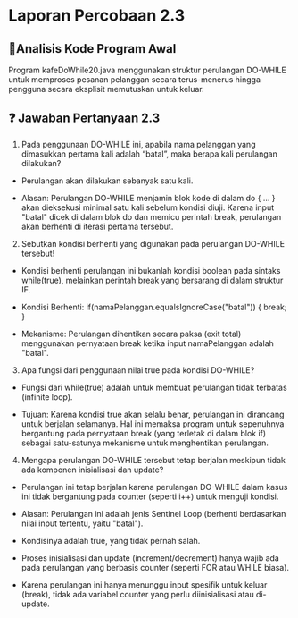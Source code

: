 # Laporan Percobaan 2.3

## 📄Analisis Kode Program Awal
Program kafeDoWhile20.java menggunakan struktur perulangan DO-WHILE untuk memproses pesanan pelanggan secara terus-menerus hingga pengguna secara eksplisit memutuskan untuk keluar.

## ❓ Jawaban Pertanyaan 2.3
1. Pada penggunaan DO-WHILE ini, apabila nama pelanggan yang dimasukkan pertama kali adalah “batal”, maka berapa kali perulangan dilakukan?
* Perulangan akan dilakukan sebanyak satu kali.

* Alasan: Perulangan DO-WHILE menjamin blok kode di dalam do { ... } akan dieksekusi minimal satu kali sebelum kondisi diuji. Karena input "batal" dicek di dalam blok do dan memicu perintah break, perulangan akan berhenti di iterasi pertama tersebut.

2. Sebutkan kondisi berhenti yang digunakan pada perulangan DO-WHILE tersebut! 
* Kondisi berhenti perulangan ini bukanlah kondisi boolean pada sintaks while(true), melainkan perintah break yang bersarang di dalam struktur IF.

* Kondisi Berhenti: if(namaPelanggan.equalsIgnoreCase("batal")) { break; }

* Mekanisme: Perulangan dihentikan secara paksa (exit total) menggunakan pernyataan break ketika input namaPelanggan adalah "batal".

3. Apa fungsi dari penggunaan nilai true pada kondisi DO-WHILE? 
* Fungsi dari while(true) adalah untuk membuat perulangan tidak terbatas (infinite loop).

* Tujuan: Karena kondisi true akan selalu benar, perulangan ini dirancang untuk berjalan selamanya. Hal ini memaksa program untuk sepenuhnya bergantung pada pernyataan break (yang terletak di dalam blok if) sebagai satu-satunya mekanisme untuk menghentikan perulangan.

4. Mengapa perulangan DO-WHILE tersebut tetap berjalan meskipun tidak ada komponen inisialisasi dan update?
* Perulangan ini tetap berjalan karena perulangan DO-WHILE dalam kasus ini tidak bergantung pada counter (seperti i++) untuk menguji kondisi.

* Alasan: Perulangan ini adalah jenis Sentinel Loop (berhenti berdasarkan nilai input tertentu, yaitu "batal").

* Kondisinya adalah true, yang tidak pernah salah.

* Proses inisialisasi dan update (increment/decrement) hanya wajib ada pada perulangan yang berbasis counter (seperti FOR atau WHILE biasa).

* Karena perulangan ini hanya menunggu input spesifik untuk keluar (break), tidak ada variabel counter yang perlu diinisialisasi atau di-update.